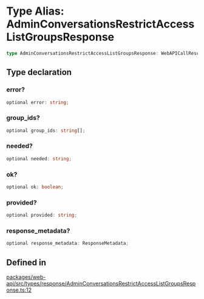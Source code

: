 # Type Alias: AdminConversationsRestrictAccessListGroupsResponse

```ts
type AdminConversationsRestrictAccessListGroupsResponse: WebAPICallResult & object;
```

## Type declaration

### error?

```ts
optional error: string;
```

### group\_ids?

```ts
optional group_ids: string[];
```

### needed?

```ts
optional needed: string;
```

### ok?

```ts
optional ok: boolean;
```

### provided?

```ts
optional provided: string;
```

### response\_metadata?

```ts
optional response_metadata: ResponseMetadata;
```

## Defined in

[packages/web-api/src/types/response/AdminConversationsRestrictAccessListGroupsResponse.ts:12](https://github.com/slackapi/node-slack-sdk/blob/main/packages/web-api/src/types/response/AdminConversationsRestrictAccessListGroupsResponse.ts#L12)
